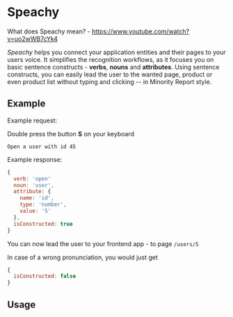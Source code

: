 # Speachy

What does Speachy mean? - https://www.youtube.com/watch?v=uo2wWB7cYk4

_Speachy_ helps you connect your application entities and their pages to your users voice. It simplifies the recognition workflows, as it focuses you on basic sentence constructs - **verbs**, **nouns** and **attributes**. Using sentence constructs, you can easily lead the user to the wanted page, product or even product list without typing and clicking -- in Minority Report style.

## Example

Example request:

Double press the button **S** on your keyboard

`Open a user with id 45`

Example response: 

```javascript
{ 
  verb: 'open'
  noun: 'user',
  attribute: {
    name: 'id',
    type: 'number',
    value: '5'
  },
  isConstructed: true
}
```

You can now lead the user to your frontend app - to page `/users/5`

In case of a wrong pronunciation, you would just get
```javascript
{ 
  isConstructed: false
}
```

## Usage